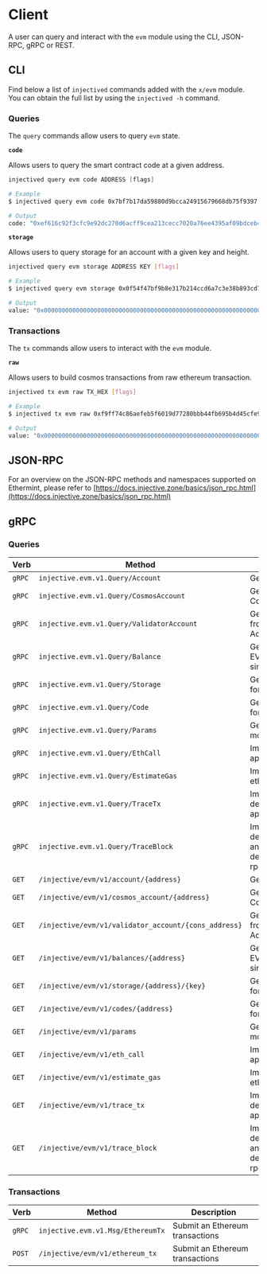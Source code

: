 <!--
order: 9
-->

# Client

A user can query and interact with the `evm` module using the CLI, JSON-RPC, gRPC or REST.

## CLI

Find below a list of `injectived` commands added with the `x/evm` module. You can obtain the full list by using the `injectived -h` command.

### Queries

The `query` commands allow users to query `evm` state.

**`code`**

Allows users to query the smart contract code at a given address.

```go
injectived query evm code ADDRESS [flags]
```

```bash
# Example
$ injectived query evm code 0x7bf7b17da59880d9bcca24915679668db75f9397

# Output
code: "0xef616c92f3cfc9e92dc270d6acff9cea213cecc7020a76ee4395af09bdceb4837a1ebdb5735e11e7d3adb6104e0c3ac55180b4ddf5e54d022cc5e8837f6a4f971b"
```

**`storage`**

Allows users to query storage for an account with a given key and height.

```bash
injectived query evm storage ADDRESS KEY [flags]
```

```bash
# Example
$ injectived query evm storage 0x0f54f47bf9b8e317b214ccd6a7c3e38b893cd7f0 0 --height 0

# Output
value: "0x0000000000000000000000000000000000000000000000000000000000000000"
```

### Transactions

The `tx` commands allow users to interact with the `evm` module.

**`raw`**

Allows users to build cosmos transactions from raw ethereum transaction.

```bash
injectived tx evm raw TX_HEX [flags]
```

```bash
# Example
$ injectived tx evm raw 0xf9ff74c86aefeb5f6019d77280bbb44fb695b4d45cfe97e6eed7acd62905f4a85034d5c68ed25a2e7a8eeb9baf1b84

# Output
value: "0x0000000000000000000000000000000000000000000000000000000000000000"
```

## JSON-RPC

For an overview on  the JSON-RPC methods and namespaces supported on Ethermint, please refer to [https://docs.injective.zone/basics/json_rpc.html](https://docs.injective.zone/basics/json_rpc.html)

## gRPC

### Queries

| Verb   | Method                                               | Description                                                                |
| ------ | ---------------------------------------------------- | -------------------------------------------------------------------------- |
| `gRPC` | `injective.evm.v1.Query/Account`                     | Get an Ethereum account                                                    |
| `gRPC` | `injective.evm.v1.Query/CosmosAccount`               | Get an Ethereum account's Cosmos Address                                   |
| `gRPC` | `injective.evm.v1.Query/ValidatorAccount`            | Get an Ethereum account's from a validator consensus Address               |
| `gRPC` | `injective.evm.v1.Query/Balance`                     | Get the balance of a the EVM denomination for a single EthAccount.         |
| `gRPC` | `injective.evm.v1.Query/Storage`                     | Get the balance of all coins for a single account                          |
| `gRPC` | `injective.evm.v1.Query/Code`                        | Get the balance of all coins for a single account                          |
| `gRPC` | `injective.evm.v1.Query/Params`                      | Get the parameters of x/evm module                                         |
| `gRPC` | `injective.evm.v1.Query/EthCall`                     | Implements the eth_call rpc api                                            |
| `gRPC` | `injective.evm.v1.Query/EstimateGas`                 | Implements the eth_estimateGas rpc api                                     |
| `gRPC` | `injective.evm.v1.Query/TraceTx`                     | Implements the debug_traceTransaction rpc api                              |
| `gRPC` | `injective.evm.v1.Query/TraceBlock`                  | Implements the debug_traceBlockByNumber and debug_traceBlockByHash rpc api |
| `GET`  | `/injective/evm/v1/account/{address}`                | Get an Ethereum account                                                    |
| `GET`  | `/injective/evm/v1/cosmos_account/{address}`         | Get an Ethereum account's Cosmos Address                                   |
| `GET`  | `/injective/evm/v1/validator_account/{cons_address}` | Get an Ethereum account's from a validator consensus Address               |
| `GET`  | `/injective/evm/v1/balances/{address}`               | Get the balance of a the EVM denomination for a single EthAccount.         |
| `GET`  | `/injective/evm/v1/storage/{address}/{key}`          | Get the balance of all coins for a single account                          |
| `GET`  | `/injective/evm/v1/codes/{address}`                  | Get the balance of all coins for a single account                          |
| `GET`  | `/injective/evm/v1/params`                           | Get the parameters of x/evm module                                         |
| `GET`  | `/injective/evm/v1/eth_call`                         | Implements the eth_call rpc api                                            |
| `GET`  | `/injective/evm/v1/estimate_gas`                     | Implements the eth_estimateGas rpc api                                     |
| `GET`  | `/injective/evm/v1/trace_tx`                         | Implements the debug_traceTransaction rpc api                              |
| `GET`  | `/injective/evm/v1/trace_block`                      | Implements the debug_traceBlockByNumber and debug_traceBlockByHash rpc api |

### Transactions

| Verb   | Method                            | Description                     |
| ------ | --------------------------------- | ------------------------------- |
| `gRPC` | `injective.evm.v1.Msg/EthereumTx` | Submit an Ethereum transactions |
| `POST` | `/injective/evm/v1/ethereum_tx`   | Submit an Ethereum transactions |
